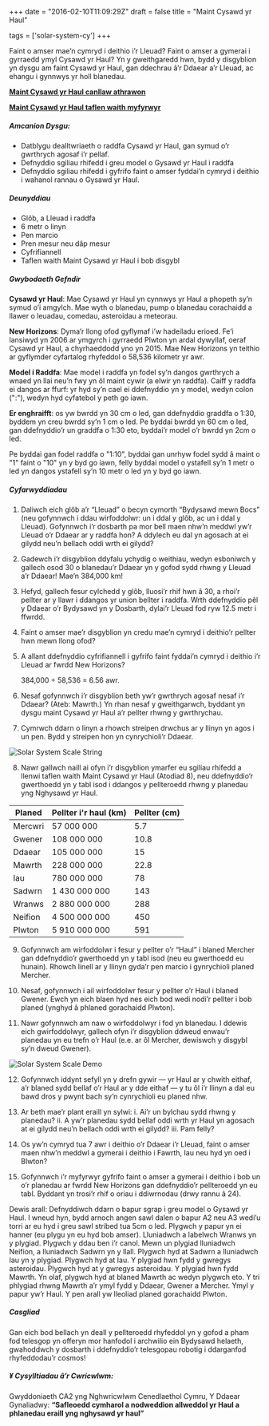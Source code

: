 +++
date = "2016-02-10T11:09:29Z"
draft = false
title = "Maint Cysawd yr Haul"

tags = ['solar-system-cy']
+++

Faint o amser mae’n cymryd i deithio i’r Lleuad? Faint o amser a gymerai i gyrraedd ymyl Cysawd yr Haul? Yn y gweithgaredd hwn, bydd y disgyblion yn dysgu am faint Cysawd yr Haul, gan ddechrau â’r Ddaear a’r Lleuad, ac ehangu i gynnwys yr holl blanedau. 

[**Maint Cysawd yr Haul canllaw athrawon**](https://drive.google.com/open?id=1GLScj_FrKuOb6MgEki_xIhgnRlxpcUp9)

[**Maint Cysawd yr Haul taflen waith myfyrwyr**](https://drive.google.com/open?id=1AFn90s3Wu4VrMYToiZ79Y7vBHDMbd3rs)

##### Amcanion Dysgu:

- Datblygu dealltwriaeth o raddfa Cysawd yr Haul, gan symud o’r gwrthrych agosaf i’r pellaf.
- Defnyddio sgiliau rhifedd i greu model o Gysawd yr Haul i raddfa
- Defnyddio sgiliau rhifedd i gyfrifo faint o amser fyddai’n cymryd i deithio i wahanol rannau o Gysawd yr Haul.  

##### Deunyddiau

- Glôb, a Lleuad i raddfa
- 6 metr o linyn 
- Pen marcio
- Pren mesur neu dâp mesur
- Cyfrifiannell
- Taflen waith Maint Cysawd yr Haul i bob disgybl

##### Gwybodaeth Gefndir

**Cysawd yr Haul**: Mae Cysawd yr Haul yn cynnwys yr Haul a phopeth sy’n symud o’i amgylch. Mae wyth o blanedau, pump o blanedau corachaidd a llawer o leuadau, comedau, asteroidau a meteorau.

**New Horizons**: Dyma’r llong ofod gyflymaf i’w hadeiladu erioed. Fe’i lansiwyd yn 2006 ar ymgyrch i gyrraedd Plwton yn ardal dywyllaf, oeraf Cysawd yr Haul, a chyrhaeddodd yno yn 2015. Mae New Horizons yn teithio ar gyflymder cyfartalog rhyfeddol o 58,536 kilometr yr awr.

**Model i Raddfa**: Mae model i raddfa yn fodel sy’n dangos gwrthrych a wnaed yn llai neu’n fwy yn ôl maint cywir (a elwir yn raddfa). Caiff y raddfa ei dangos ar ffurf: yr hyd sy’n cael ei ddefnyddio yn y model, wedyn colon (":"), wedyn hyd cyfatebol y peth go iawn. 

**Er enghraifft**: os yw bwrdd yn 30 cm o led, gan ddefnyddio graddfa o 1:30, byddem yn creu bwrdd sy’n 1 cm o led. Pe byddai bwrdd yn 60 cm o led, gan ddefnyddio’r un graddfa o 1:30 eto, byddai’r model o’r bwrdd yn 2cm o led. 

Pe byddai gan fodel raddfa o "1:10", byddai gan unrhyw fodel sydd â maint o "1" faint o "10" yn y byd go iawn, felly byddai model o ystafell sy’n 1 metr o led yn dangos ystafell sy’n 10 metr o led yn y byd go iawn. 

##### Cyfarwyddiadau

1)	Daliwch eich glôb a’r “Lleuad” o becyn cymorth “Bydysawd mewn Bocs” (neu gofynnwch i ddau wirfoddolwr: un i ddal y glôb, ac un i ddal y Lleuad). Gofynnwch i’r dosbarth pa mor bell maen nhw’n meddwl yw’r Lleuad o’r Ddaear ar y raddfa hon? A ddylech eu dal yn agosach at ei gilydd neu’n bellach oddi wrth ei gilydd? 

2)	Gadewch i’r disgyblion ddyfalu ychydig o weithiau, wedyn esboniwch y gallech osod 30 o blanedau’r Ddaear yn y gofod sydd rhwng y Lleuad a’r Ddaear! Mae’n 384,000 km! 

3)	Hefyd, gallech fesur cylchedd y glôb, lluosi’r rhif hwn â 30, a rhoi’r pellter ar y llawr i ddangos yr union bellter i raddfa. Wrth ddefnyddio pêl y Ddaear o’r Bydysawd yn y Dosbarth, dylai’r Lleuad fod ryw 12.5 metr i ffwrdd.

4)	Faint o amser mae’r disgyblion yn credu mae’n cymryd i deithio’r pellter hwn mewn llong ofod?

5)	A allant ddefnyddio cyfrifiannell i gyfrifo faint fyddai’n cymryd i deithio i’r Lleuad ar fwrdd New Horizons?

	384,000 ÷ 58,536 = 6.56 awr.

6)	Nesaf gofynnwch i’r disgyblion beth yw’r gwrthrych agosaf nesaf i’r Ddaear? (Ateb: Mawrth.) Yn rhan nesaf y gweithgarwch, byddant yn dysgu maint Cysawd yr Haul a’r pellter rhwng y gwrthrychau. 

7)	Cymrwch ddarn o linyn a rhowch streipen drwchus ar y llinyn yn agos i un pen. Bydd y streipen hon yn cynrychioli’r Ddaear.

![Solar System Scale String](/images/string-scale.png)

8) Nawr gallwch naill ai ofyn i’r disgyblion ymarfer eu sgiliau rhifedd a llenwi taflen waith Maint Cysawd yr Haul (Atodiad 8), neu ddefnyddio’r gwerthoedd yn y tabl isod i ddangos y pellteroedd rhwng y planedau yng Nghysawd yr Haul.


Planed | Pellter i'r haul (km) | Pellter (cm)
--- | --- | ---
Mercwri | 57 000 000 | 5.7
Gwener | 108 000 000 | 10.8
Ddaear | 105 000 000 | 15
Mawrth | 228 000 000 | 22.8
Iau | 780 000 000 | 78
Sadwrn | 1 430 000 000 | 143 
Wranws | 2 880 000 000 | 288
Neifion | 4 500 000 000 | 450 
Plwton | 5 910 000 000 | 591

9) Gofynnwch am wirfoddolwr i fesur y pellter o’r “Haul” i blaned Mercher gan ddefnyddio’r gwerthoedd yn y tabl isod (neu eu gwerthoedd eu hunain). Rhowch linell ar y llinyn gyda’r pen marcio i gynrychioli planed Mercher. 

10) Nesaf, gofynnwch i ail wirfoddolwr fesur y pellter o’r Haul i blaned Gwener. Ewch yn eich blaen hyd nes eich bod wedi nodi’r pellter i bob planed (ynghyd â phlaned gorachaidd Plwton). 

11) Nawr gofynnwch am naw o wirfoddolwyr i fod yn blanedau. I ddewis eich gwirfoddolwyr, gallech ofyn i’r disgyblion ddweud enwau’r planedau yn eu trefn o’r Haul (e.e. ar ôl Mercher, dewiswch y disgybl sy’n dweud Gwener). 

![Solar System Scale Demo](/images/scale-system-demo.png)

12. Gofynnwch iddynt sefyll yn y drefn gywir — yr Haul ar y chwith eithaf, a’r blaned sydd bellaf o’r Haul ar y dde eithaf — y tu ôl i’r llinyn a dal eu bawd dros y pwynt bach sy’n cynrychioli eu planed nhw. 
 
13. Ar beth mae’r plant eraill yn sylwi:
		i. Ai’r un bylchau sydd rhwng y planedau? 
		ii.	A yw’r planedau sydd bellaf oddi wrth yr Haul yn agosach at ei gilydd neu’n bellach oddi wrth ei gilydd? 
		iii. Pam felly?

14) Os yw’n cymryd tua 7 awr i deithio o’r Ddaear i’r Lleuad, faint o amser maen nhw’n meddwl a gymerai i deithio i Fawrth, Iau neu hyd yn oed i Blwton?

15) Gofynnwch i’r myfyrwyr gyfrifo faint o amser a gymerai i deithio i bob un o’r planedau ar fwrdd New Horizons gan ddefnyddio’r pellteroedd yn eu tabl. Byddant yn trosi’r rhif o oriau i ddiwrnodau (drwy rannu â 24). 

Dewis arall: Defnyddiwch ddarn o bapur sgrap i greu model o Gysawd yr Haul. I wneud hyn, bydd arnoch angen sawl dalen o bapur A2 neu A3 wedi’u torri ar eu hyd i greu sawl stribed tua 5cm o led. Plygwch y papur yn ei hanner (eu plygu yn eu hyd bob amser). Lluniadwch a labelwch Wranws yn y plygiad. Plygwch y ddau ben i’r canol. Mewn un plygiad lluniadwch Neifion, a lluniadwch Sadwrn yn y llall. Plygwch hyd at Sadwrn a lluniadwch Iau yn y plygiad. Plygwch hyd at Iau. Y plygiad hwn fydd y gwregys asteroidau. Plygwch hyd at y gwregys asteroidau. Y plygiad hwn fydd Mawrth. Yn olaf, plygwch hyd at blaned Mawrth ac wedyn plygwch eto. Y tri phlygiad rhwng Mawrth a’r ymyl fydd y Ddaear, Gwener a Mercher. Ymyl y papur yw’r Haul. Y pen arall yw lleoliad planed gorachaidd Plwton. 

##### Casgliad

Gan eich bod bellach yn deall y pellteroedd rhyfeddol yn y gofod a pham fod telesgop yn offeryn mor hanfodol i archwilio ein Bydysawd helaeth, gwahoddwch y dosbarth i ddefnyddio’r telesgopau robotig i ddarganfod rhyfeddodau’r cosmos!

##### ¥	Cysylltiadau â’r Cwricwlwm:

Gwyddoniaeth CA2 yng Nghwricwlwm Cenedlaethol Cymru, Y Ddaear Gynaliadwy: **“Safleoedd cymharol a nodweddion allweddol yr Haul a phlanedau eraill yng nghysawd yr haul”**



